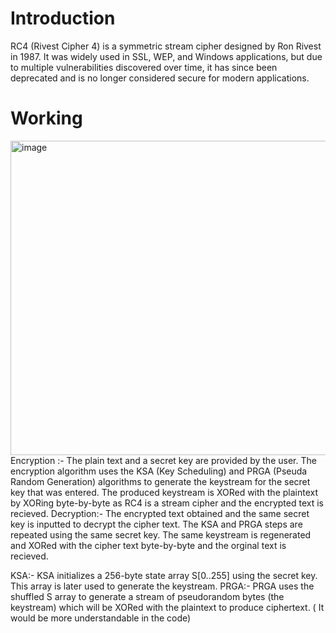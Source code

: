 # Introduction
RC4 (Rivest Cipher 4) is a symmetric stream cipher designed by Ron Rivest in 1987. It was widely used in SSL, WEP, and Windows applications, but due to multiple vulnerabilities discovered over time, it has since been deprecated and is no longer considered secure for modern applications.

# Working
<img width="700" height="503" alt="image" src="https://github.com/user-attachments/assets/a828ae85-2bd3-4c90-9358-538766b3b11d" />
Encryption :- The plain text and a secret key are provided by the user. The encryption algorithm uses the KSA (Key Scheduling) and PRGA (Pseuda Random Generation) algorithms to generate the keystream for the secret key that was entered. The produced keystream is XORed with the plaintext by XORing byte-by-byte as RC4 is a stream cipher and the encrypted text is recieved.
Decryption:- The encrypted text obtained and the same secret key is inputted to decrypt the cipher text. The KSA and PRGA steps are repeated using the same secret key. The same keystream is regenerated and XORed with the cipher text byte-by-byte and the orginal text is recieved.

KSA:- KSA initializes a 256-byte state array S[0..255] using the secret key. This array is later used to generate the keystream.
PRGA:- PRGA uses the shuffled S array to generate a stream of pseudorandom bytes (the keystream) which will be XORed with the plaintext to produce ciphertext.
( It would be more understandable in the code)
